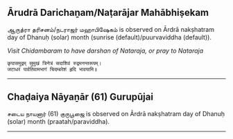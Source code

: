 ## Ārudrā Darichaṉam/Naṭarājar Mahābhiṣekam
ஆருத்ரா தரிசனம்/நடராஜர் மஹாபிஷேகம் is observed on Ārdrā nakṣhatram day of Dhanuḥ (solar) month (sunrise (default)/puurvaviddha (default)).

_Visit Chidambaram to have darshan of Nataraja, or pray to Nataraja_

```
कृपासमुद्रम् सुमुखं त्रिनेत्रं सदाशिवं रुद्रमनन्तरूपम्।
जटाधरं पार्वतिवामभागं चिदम्बरेशं हृदि भावयामि॥
```

---
## Chaḍaiya Nāyaṉār (61) Gurupūjai
சடைய நாயனார் (61) குருபூஜை is observed on Ārdrā nakṣhatram day of Dhanuḥ (solar) month (praatah/paraviddha).



---
